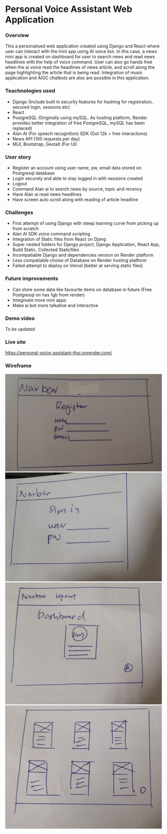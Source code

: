 # Personal Voice Assistant Web Application

### Overview
This a personalised web application created using Django and React where user can interact with the mini app using AI voice bot. In this case, a news mini app is created on dashboard for user to search news and read news headlines with the help of voice command. User can also go hands free when the ai voice read the headlines of news article, and scroll along the page highlighting the article that is being read. Integration of music application and AIGC chatbots are also are possible in this application.

### Teachnologies used
- Django (Include built in security features for hashing for registration, secured login, sessions etc)
- React
- PostgreSQL (Originally using mySQL. As hosting platform, Render provides better integration of free PostgreSQL, mySQL has been replaced)
- Alan AI (For speech recognition) SDK (Got 12k + free interactions)
- News API (100 requests per day)
- MUI, Bootstrap, Gestalt (For UI)

### User story
- Register an account using user name, pw, email data stored on Postgresql database
- Login securely and able to stay logged in with sessions created
- Logout
- Command Alan ai to search news by source, topic and recency
- Have Alan ai read news headlines
- Have screen auto scroll along with reading of article headline

### Challenges
- First attempt of using Django with steep learning curve from picking up from scratch
- Alan AI SDK voice command scripting
- Integration of Static files from React on Djang
- Super nested folders for Django project, Django Application, React App, Build Static, Collected Staticfiles
- Incompatiable Django and dependencies version on Render platform
- Less compatiable choise of Database on Render hosting platform
- Failed attempt to deploy on Vercel (better at serving static files)

### Future improvements
- Can store some data like favourite items on database in future (Free Postgresql on has 1gb from render)
- Integreate more mini apps
- Make ai bot more talkative and interactive


### Demo video
To be updated

### Live site
https://personal-voice-assistant-thui.onrender.com/

### Wireframe 
![reg](image.png)
![login](image-1.png)
![dashboard](image-2.png)
![news layout](image-3.png)